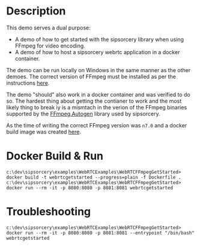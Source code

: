 # Description

This demo serves a dual purpose:

 - A demo of how to get started with the sipsorcery library when using FFmpeg for video encoding.
 - A demo of how to host a sipsorcery webrtc application in a docker container.
 
The demo can be run locally on Windows in the same manner as the other demoes. The correct version of FFmpeg must be installed as per the instructions [here](https://github.com/sipsorcery-org/SIPSorceryMedia.FFmpeg).

The demo "should" also work in a docker container and was verified to do so. The hardest thing about getting the contianer to work and the most likely thing to break iy
is a mismtach in the verion of the FFmpeg binaries supported by the [FFmpeg.Autogen](https://github.com/Ruslan-B/FFmpeg.AutoGen) library used by sipsorcery.

As the time of writing the correct FFmpeg version was `n7.0` and a docker build image was created [here](https://github.com/sipsorcery-org/SIPSorceryMedia.FFmpeg/tree/master/ffmpeg-build).

# Docker Build & Run

`c:\dev\sipsorcery\examples\WebRTCExamples\WebRTCFFmpegGetStarted> docker build -t webrtcgetstarted --progress=plain -f Dockerfile .`
`c:\dev\sipsorcery\examples\WebRTCExamples\WebRTCFFmpegGetStarted> docker run --rm -it -p 8080:8080 -p 8081:8081 webrtcgetstarted`

# Troubleshooting

`c:\dev\sipsorcery\examples\WebRTCExamples\WebRTCFFmpegGetStarted> docker run --rm -it -p 8080:8080 -p 8081:8081 --entrypoint "/bin/bash" webrtcgetstarted`